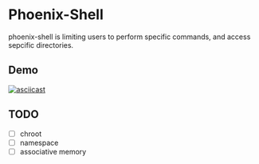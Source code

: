 # Phoenix-Shell

phoenix-shell is limiting users to perform specific commands, and access sepcific directories.

## Demo
[![asciicast](https://asciinema.org/a/sm7Zk5JVfm8bYVbArAOxhgR3G.svg)](https://asciinema.org/a/sm7Zk5JVfm8bYVbArAOxhgR3G)


## TODO
- [ ] chroot
- [ ] namespace
- [ ] associative memory
